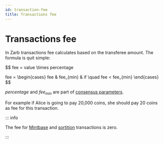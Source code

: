 ```yaml
---
id: transaction-fee
title: Transactions fee
---
```


# Transactions fee

In Zarb transactions fee calculates based on the transferee amount. The formula is quit simple:

$$
fee = value \times percentage

fee =
\begin{cases}
fee &
fee_{min} & if \quad fee < fee_{min}
\end{cases}
$$

$percentage$ and $fee_{min}$ are part of [consensus parameters](./learn-params.md).

For example if Alice is going to pay 20,000 coins, she should pay 20 coins as fee for this
transaction.

::: info

The fee for [Mintbase](transaction-mintbase.md) and [sortition](transaction-sortition.md)
transactions is zero.

:::
